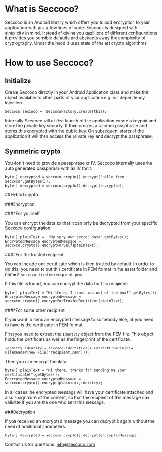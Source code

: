 # What is Seccoco?

Seccoco is an Android library which offers you to add encryption to your application with just a few lines of code. Seccoco is designed with simplicity in mind. Instead of giving you gazillions of different configurations it provides you sensible defaults and abstracts away the complexity of cryptography. Under the hood it uses state of the art crypto algorithms.

# How to use Seccoco?

## Initialize
 Create Seccoco directly in your Android Application class and make this object available to other parts of your application e.g. via dependency injection.

    Seccoco seccoco =  SeccocoFactory.create(this);

Internally Seccoco will at first launch of the application create a keypair and store the private key securily. It then creates a random passphrase and stores this encrypted with the public key. On subsequent starts of the application it will then access the private key and decrypt the passphrase.

## Symmetric crypto

You don't need to provide a passphrase or IV. Seccoco internally uses the auto generated passphrase with an IV for it.

    byte[] encrypted = seccoco.crypto().encrypt("Hello from Seccoco".getBytes());
    byte[] decrypted = seccoco.crypto().decrypt(encrypted);

##Hybrid crypto

###Encryption

####For yourself

You can encrypt the data so that it can only be decrypted from your specific Seccoco configuration:


    byte[] plainText =  "My very own secret data".getBytes();
    EncryptedMessage encryptedMessage = seccoco.crypto().encryptForSelf(plainText);


####For the trusted recipient

You can include one certificate which is then trusted by default. 
In order to do this, you need to put this certificate in PEM format in the asset folder and name it ```seccoco-trustedrecipient.pem```.

If this file is found, you can encrypt the data for this recipient:

    byte[] plainText = "Hi there, I trust you out of the box!".getBytes();
    EncryptedMessage encryptedMessage = seccoco.crypto().encryptForTrustedRecipient(plainText);
    
####For some other recipient

If you want to send an encrypted message to somebody else, all you need to have is the certificate in PEM format.

First you need to extract the ```Identity``` object from the PEM file. This object holds the certificate as well as the fingerprint of the certificate.

    Identity identity = seccoco.identities().extractFromPem(new FileReader(new File("recipient.pem")));

Then you can encrypt the data:

    byte[] plainText = "Hi there, thanks for sending me your certificate!".getBytes();
    EncryptedMessage encryptedMessage = seccoco.crypto().encrypt(plainText,identity);


In all cases the encrypted message will have your certificate attached and also a signature of the content, so that the recipient of this message can validate if you are the one who sent this message.


###Decryption

If you received an encrypted message you can decrypt it again without the need of additional parameters.
    
    byte[] decrypted = seccoco.crypto().decrypt(encryptedMessage);

Contact us for questions: [info@seccoco.com](mailto:info@seccoco.com)